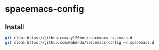 # spacemacs-config


## Install

```bash
git clone https://github.com/syl20bnr/spacemacs ~/.emacs.d
git clone https://github.com/Rabenda/spacemacs-config ~/.spacemacs.d
```
